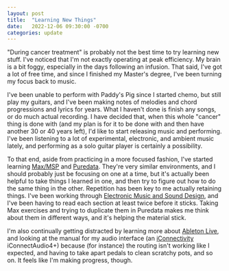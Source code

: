 ```yaml
---
layout: post
title:  "Learning New Things"
date:   2022-12-06 09:30:00 -0700
categories: update
---
```

"During cancer treatment" is probably not the best time to try learning new stuff. I've noticed that I'm not exactly operating
at peak efficiency. My brain is a bit foggy, especially in the days following an infusion. That said, I've got a lot of free
time, and since I finished my Master's degree, I've been turning my focus back to music.

I've been unable to perform with Paddy's Pig since I started chemo, but still play my guitars, and I've been making notes of
melodies and chord progressions and lyrics for years. What I haven't done is finish any songs, or do much actual recording. I
have decided that, when this whole "cancer" thing is done with (and my plan is for it to be done with and then have another 30
or 40 years left), I'd like to start releasing music and performing. I've been listening to a lot of experimental, electronic,
and ambient music lately, and performing as a solo guitar player is certainly a possibility.

To that end, aside from practicing in a more focused fashion, I've started learning [Max/MSP](https://cycling74.com/products/max)
and [Puredata](https://www.puredata.info). They're very similar environments, and I should probably just be focusing on one at a
time, but it's actually been helpful to take things I learned in one, and then try to figure out how to do the same thing in the
other. Repetition has been key to me actually retaining things. I've been working through [Electronic Music and Sound Design](https://www.contemponet.com/shop/electronic-music-and-sound-design-1-max-8/), and I've been having to read each section
at least twice before it sticks. Taking Max exercises and trying to duplicate them in Puredata makes me think about them in
different ways, and it's helping the material stick.

I'm also continually getting distracted by learning more about [Ableton Live](https://www.ableton.com), and looking at the manual
for my audio interface (an [iConnectivity](https://www.iconnectivity.com) iConnectAudio4+) because (for instance) the routing isn't
working like I expected, and having to take apart pedals to clean scratchy pots, and so on. It feels like I'm making progress,
though.  
